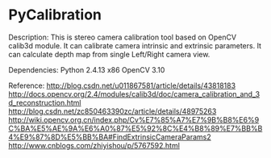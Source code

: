 # PyCalibration

Description:
This is stereo camera calibration tool based on OpenCV calib3d module. 
It can calibrate camera intrinsic and extrinsic parameters.
It can calculate depth map from single Left/Right camera view.

Dependencies:
Python 2.4.13 x86
OpenCV 3.10

Reference:
http://blog.csdn.net/u011867581/article/details/43818183
http://docs.opencv.org/2.4/modules/calib3d/doc/camera_calibration_and_3d_reconstruction.html
http://blog.csdn.net/zc850463390zc/article/details/48975263
http://wiki.opencv.org.cn/index.php/Cv%E7%85%A7%E7%9B%B8%E6%9C%BA%E5%AE%9A%E6%A0%87%E5%92%8C%E4%B8%89%E7%BB%B4%E9%87%8D%E5%BB%BA#FindExtrinsicCameraParams2
http://www.cnblogs.com/zhiyishou/p/5767592.html

